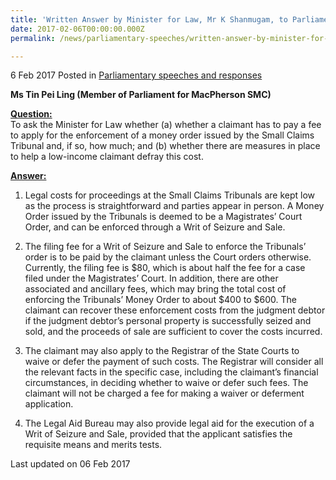 ```yaml
---
title: 'Written Answer by Minister for Law, Mr K Shanmugam, to Parliamentary Question on the Application Fee for the Enforcement of Money Orders Issued by the Small Claims Tribunal'
date: 2017-02-06T00:00:00.000Z
permalink: /news/parliamentary-speeches/written-answer-by-minister-for-law--mr-k-shanmugam--to-parliamen2/

---
```



6 Feb 2017 Posted in [Parliamentary speeches and responses](/news/parliamentary-speeches)

**Ms Tin Pei Ling (Member of Parliament for MacPherson SMC)**


**<u>Question:</u>**  
To ask the Minister for Law whether (a) whether a claimant has to pay a fee to apply for the enforcement of a money order issued by the Small Claims Tribunal and, if so, how much; and (b) whether there are measures in place to help a low-income claimant defray this cost.


**<u>Answer:</u>**  
1. Legal costs for proceedings at the Small Claims Tribunals are kept low as the process is straightforward and parties appear in person. A Money Order issued by the Tribunals is deemed to be a Magistrates’ Court Order, and can be enforced through a Writ of Seizure and Sale.


2. The filing fee for a Writ of Seizure and Sale to enforce the Tribunals’ order is to be paid by the claimant unless the Court orders otherwise. Currently, the filing fee is $80, which is about half the fee for a case filed under the Magistrates’ Court. In addition, there are other associated and ancillary fees, which may bring the total cost of enforcing the Tribunals’ Money Order to about $400 to $600. The claimant can recover these enforcement costs from the judgment debtor if the judgment debtor’s personal property is successfully seized and sold, and the proceeds of sale are sufficient to cover the costs incurred.


3. The claimant may also apply to the Registrar of the State Courts to waive or defer the payment of such costs. The Registrar will consider all the relevant facts in the specific case, including the claimant’s financial circumstances, in deciding whether to waive or defer such fees. The claimant will not be charged a fee for making a waiver or deferment application.


4. The Legal Aid Bureau may also provide legal aid for the execution of a Writ of Seizure and Sale, provided that the applicant satisfies the requisite means and merits tests.


<p class="right-side-updated">Last updated on 06 Feb 2017
</p>
